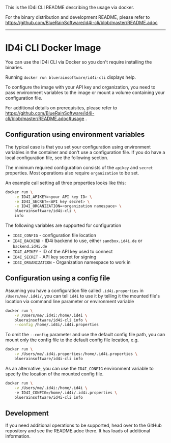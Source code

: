 This is the ID4i CLI README describing the usage via docker. 

For the binary distribution and development README, please refer to 
https://github.com/BlueRainSoftware/id4i-cli/blob/master/README.adoc

---

# ID4i CLI Docker Image

You can use the ID4i CLI via Docker so you don't require installing the binaries.

Running `docker run bluerainsoftware/id4i-cli` displays help.
 
To configure the image with your API key and organization, you need to pass environment variables 
to the image or mount a volume containing your configuration file.

For additional details on prerequisites, please refer to 
https://github.com/BlueRainSoftware/id4i-cli/blob/master/README.adoc#usage .

## Configuration using environment variables

The typical case is that you set your configuration using environment
variables in the container and don't use a configuration file. 
If you do have a local configuration file, see the following section.

The minimum required configuration consists of the `apikey` and `secret` properties. 
Most operations also require `organization` to be set.

An example call setting all three properties looks like this:

```bash
docker run \
    -e ID4I_APIKEY=<your API key ID> \
    -e ID4I_SECRET=<API key secret> \
    -e ID4I_ORGANIZATION=<organization namespace> \
    bluerainsoftware/id4i-cli \
    info
```

The following variables are supported for configuration

* `ID4I_CONFIG` - configuration file location
* `ID4I_BACKEND` - ID4i backend to use, either `sandbox.id4i.de` or `backend.id4i.de`
* `ID4I_APIKEY` - ID of the API key used to connect
* `ID4I_SECRET` - API key secret for signing
* `ID4I_ORGANIZATION` - Organization namespace to work in

## Configuration using a config file

Assuming you have a configuration file called `.id4i.properties` in `/Users/me/.id4i/`, you can
tell `id4i` to use it by telling it the mounted file's location via command line parameter or environment
variable

```bash
docker run \
    -v /Users/me/.id4i:/home/.id4i \ 
    bluerainsoftware/id4i-cli info \
    --config /home/.id4i/.id4i.properties
```

To omit the `--config` parameter and use the default config file path, you can mount only the 
config file to the default config file location, e.g.

```bash
docker run \
    -v /Users/me/.id4i.properties:/home/.id4i.properties \ 
    bluerainsoftware/id4i-cli info
```

As an alternative, you can use the `ID4I_CONFIG` environment variable to specify the location of the mounted config file.
```bash
docker run \
    -v /Users/me/.id4i:/home/.id4i \ 
    -e ID4I_CONFIG=/home/.id4i/.id4i.properties \
    bluerainsoftware/id4i-cli info 
```

## Development

If you need additional operations to be supported, head over to the GitHub repository and see 
the README.adoc there. It has loads of additional information.
